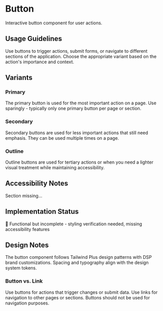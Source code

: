 # Button

Interactive button component for user actions.

## Usage Guidelines

Use buttons to trigger actions, submit forms, or navigate to different sections of the application. Choose the appropriate variant based on the action's importance and context.

## Variants

### Primary
The primary button is used for the most important action on a page. Use sparingly - typically only one primary button per page or section.

### Secondary
Secondary buttons are used for less important actions that still need emphasis. They can be used multiple times on a page.

### Outline
Outline buttons are used for tertiary actions or when you need a lighter visual treatment while maintaining accessibility.

## Accessibility Notes

<!-- TODO -->

Section missing...

## Implementation Status

🚧 Functional but incomplete - styling verification needed, missing accessibility features

## Design Notes

The button component follows Tailwind Plus design patterns with DSP brand customizations. Spacing and typography align with the design system tokens.

### Button vs. Link

Use buttons for actions that trigger changes or submit data. Use links for navigation to other pages or sections. Buttons should not be used for navigation purposes.
